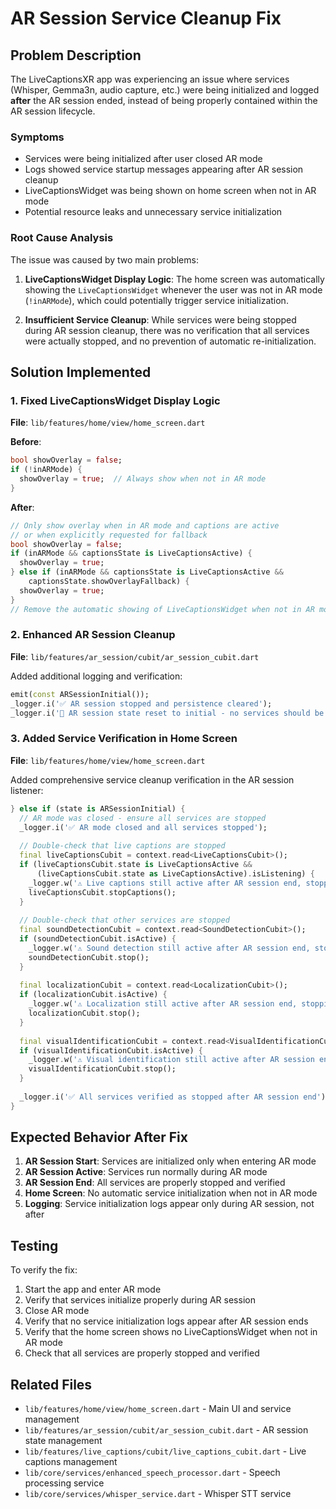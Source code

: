 # AR Session Service Cleanup Fix

## Problem Description

The LiveCaptionsXR app was experiencing an issue where services (Whisper, Gemma3n, audio capture, etc.) were being initialized and logged **after** the AR session ended, instead of being properly contained within the AR session lifecycle.

### Symptoms
- Services were being initialized after user closed AR mode
- Logs showed service startup messages appearing after AR session cleanup
- LiveCaptionsWidget was being shown on home screen when not in AR mode
- Potential resource leaks and unnecessary service initialization

### Root Cause Analysis

The issue was caused by two main problems:

1. **LiveCaptionsWidget Display Logic**: The home screen was automatically showing the `LiveCaptionsWidget` whenever the user was not in AR mode (`!inARMode`), which could potentially trigger service initialization.

2. **Insufficient Service Cleanup**: While services were being stopped during AR session cleanup, there was no verification that all services were actually stopped, and no prevention of automatic re-initialization.

## Solution Implemented

### 1. Fixed LiveCaptionsWidget Display Logic

**File**: `lib/features/home/view/home_screen.dart`

**Before**:
```dart
bool showOverlay = false;
if (!inARMode) {
  showOverlay = true;  // Always show when not in AR mode
}
```

**After**:
```dart
// Only show overlay when in AR mode and captions are active
// or when explicitly requested for fallback
bool showOverlay = false;
if (inARMode && captionsState is LiveCaptionsActive) {
  showOverlay = true;
} else if (inARMode && captionsState is LiveCaptionsActive &&
    captionsState.showOverlayFallback) {
  showOverlay = true;
}
// Remove the automatic showing of LiveCaptionsWidget when not in AR mode
```

### 2. Enhanced AR Session Cleanup

**File**: `lib/features/ar_session/cubit/ar_session_cubit.dart`

Added additional logging and verification:
```dart
emit(const ARSessionInitial());
_logger.i('✅ AR session stopped and persistence cleared');
_logger.i('🔄 AR session state reset to initial - no services should be running');
```

### 3. Added Service Verification in Home Screen

**File**: `lib/features/home/view/home_screen.dart`

Added comprehensive service cleanup verification in the AR session listener:
```dart
} else if (state is ARSessionInitial) {
  // AR mode was closed - ensure all services are stopped
  _logger.i('✅ AR mode closed and all services stopped');
  
  // Double-check that live captions are stopped
  final liveCaptionsCubit = context.read<LiveCaptionsCubit>();
  if (liveCaptionsCubit.state is LiveCaptionsActive &&
      (liveCaptionsCubit.state as LiveCaptionsActive).isListening) {
    _logger.w('⚠️ Live captions still active after AR session end, stopping...');
    liveCaptionsCubit.stopCaptions();
  }
  
  // Double-check that other services are stopped
  final soundDetectionCubit = context.read<SoundDetectionCubit>();
  if (soundDetectionCubit.isActive) {
    _logger.w('⚠️ Sound detection still active after AR session end, stopping...');
    soundDetectionCubit.stop();
  }
  
  final localizationCubit = context.read<LocalizationCubit>();
  if (localizationCubit.isActive) {
    _logger.w('⚠️ Localization still active after AR session end, stopping...');
    localizationCubit.stop();
  }
  
  final visualIdentificationCubit = context.read<VisualIdentificationCubit>();
  if (visualIdentificationCubit.isActive) {
    _logger.w('⚠️ Visual identification still active after AR session end, stopping...');
    visualIdentificationCubit.stop();
  }
  
  _logger.i('✅ All services verified as stopped after AR session end');
}
```

## Expected Behavior After Fix

1. **AR Session Start**: Services are initialized only when entering AR mode
2. **AR Session Active**: Services run normally during AR mode
3. **AR Session End**: All services are properly stopped and verified
4. **Home Screen**: No automatic service initialization when not in AR mode
5. **Logging**: Service initialization logs appear only during AR session, not after

## Testing

To verify the fix:

1. Start the app and enter AR mode
2. Verify that services initialize properly during AR session
3. Close AR mode
4. Verify that no service initialization logs appear after AR session ends
5. Verify that the home screen shows no LiveCaptionsWidget when not in AR mode
6. Check that all services are properly stopped and verified

## Related Files

- `lib/features/home/view/home_screen.dart` - Main UI and service management
- `lib/features/ar_session/cubit/ar_session_cubit.dart` - AR session state management
- `lib/features/live_captions/cubit/live_captions_cubit.dart` - Live captions management
- `lib/core/services/enhanced_speech_processor.dart` - Speech processing service
- `lib/core/services/whisper_service.dart` - Whisper STT service 